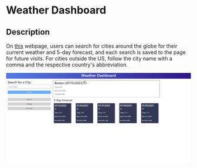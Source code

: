 # Weather Dashboard

## Description

On [this](https://jdperson.github.io/weather-dashboard/) webpage, users can search for cities around the globe for their current weather and 5-day forecast, and each search is saved to the page for future visits. For cities outside the US, follow the city name with a comma and the respective country's abbreviation.

![Webpage screenshot](./assets/images/screenshot.png)
